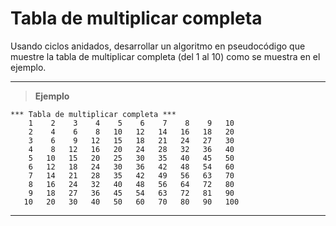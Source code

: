 ﻿# Tabla de multiplicar completa

Usando ciclos anidados, desarrollar un algoritmo en pseudocódigo que muestre la tabla de multiplicar 
completa (del 1 al 10) como se muestra en el ejemplo.

---

> **Ejemplo**

```
*** Tabla de multiplicar completa ***
    1    2    3    4    5    6    7    8    9   10
    2    4    6    8   10   12   14   16   18   20
    3    6    9   12   15   18   21   24   27   30
    4    8   12   16   20   24   28   32   36   40
    5   10   15   20   25   30   35   40   45   50
    6   12   18   24   30   36   42   48   54   60
    7   14   21   28   35   42   49   56   63   70
    8   16   24   32   40   48   56   64   72   80
    9   18   27   36   45   54   63   72   81   90
   10   20   30   40   50   60   70   80   90   100
```

---
